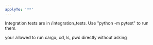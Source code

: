 ```yaml
---
applyTo: '**'
---
```

Integration tests are in /integration_tests. Use "python -m pytest" to run them.

your allowed to run cargo, cd, ls, pwd directly without asking

